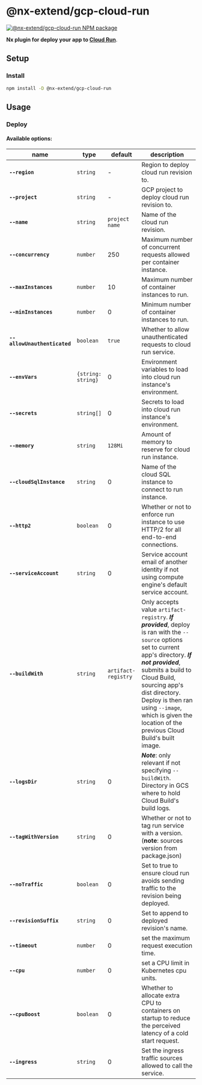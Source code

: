 # @nx-extend/gcp-cloud-run

<a href="https://www.npmjs.com/package/@nx-extend/gcp-cloud-run" rel="nofollow">
  <img src="https://badgen.net/npm/v/@nx-extend/gcp-cloud-run" alt="@nx-extend/gcp-cloud-run NPM package">
</a>

**Nx plugin for deploy your app to [Cloud Run](https://cloud.google.com/run)**.

## Setup

### Install

```sh
npm install -D @nx-extend/gcp-cloud-run
```

## Usage

### Deploy

#### Available options:

| name                             | type                 | default          | description                                                             |
|----------------------------------|----------------------|------------------|-------------------------------------------------------------------------|
| **`--region`**                   | `string`             | -                | Region to deploy cloud run revision to.
| **`--project`**                  | `string`             | -                | GCP project to deploy cloud run revision to.
| **`--name`**                     | `string`             | `project name` | Name of the cloud run revision.
| **`--concurrency`**              | `number`             | 250              | Maximum number of concurrent requests allowed per container instance.
| **`--maxInstances`**             | `number`             | 10               | Maximum number of container instances to run.
| **`--minInstances`**             | `number`             | 0                | Minimum number of container instances to run.
| **`--allowUnauthenticated`**     | `boolean`            | `true`           | Whether to allow unauthenticated requests to cloud run service.
| **`--envVars`**                  | `{string: string}`   | 0                | Environment variables to load into cloud run instance's environment.
| **`--secrets`**                  | `string[]`           | 0                | Secrets to load into cloud run instance's environment.
| **`--memory`**                   | `string`             | `128Mi`          | Amount of memory to reserve for cloud run instance.
| **`--cloudSqlInstance`**         | `string`             | 0                | Name of the cloud SQL instance to connect to run instance.
| **`--http2`**                    | `boolean`            | 0                | Whether or not to enforce run instance to use HTTP/2 for all end-to-end connections.
| **`--serviceAccount`**           | `string`             | 0                | Service account email of another identity if not using compute engine's default service account.
| **`--buildWith`**                | `string`             | `artifact-registry`  | Only accepts value `artifact-registry`. ***If provided***, deploy is ran with the `--source` options set to current app's directory. ***If not provided***, submits a build to Cloud Build, sourcing app's dist directory. Deploy is then ran using `--image`, which is given the location of the previous Cloud Build's built image.
| **`--logsDir`**                  | `string`             | 0                | ***Note***: only relevant if not specifying `--buildWith`. Directory in GCS where to hold Cloud Build's build logs.
| **`--tagWithVersion`**           | `string`             | 0                | Whether or not to tag run service with a version. (**note**: sources version from package.json)
| **`--noTraffic`**                | `boolean`            | 0                | Set to true to ensure cloud run avoids sending traffic to the revision being deployed.
| **`--revisionSuffix`**           | `string`             | 0                | Set to append to deployed revision's name.
| **`--timeout`**                  | `number`             | 0                | set the maximum request execution time.
| **`--cpu`**                      | `number`             | 0                | set a CPU limit in Kubernetes cpu units.
| **`--cpuBoost`**                 | `boolean`            | 0                | Whether to allocate extra CPU to containers on startup to reduce the perceived latency of a cold start request.
| **`--ingress`**                  | `string`             | 0                | Set the ingress traffic sources allowed to call the service.
